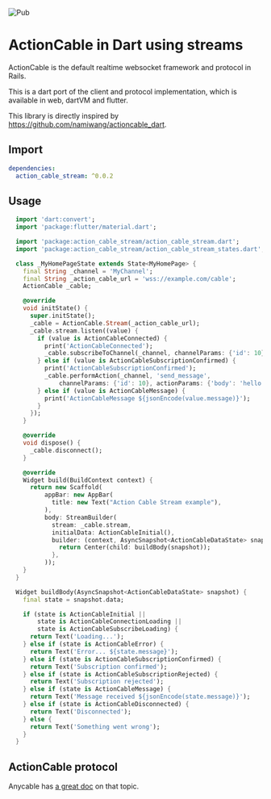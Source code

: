 ![Pub](https://img.shields.io/pub/v/action_cable_stream)

# ActionCable in Dart using streams

ActionCable is the default realtime websocket framework and protocol in Rails.

This is a dart port of the client and protocol implementation, which is available in web, dartVM and flutter.

This library is directly inspired by https://github.com/namiwang/actioncable_dart.

## Import

```yaml
dependencies:
  action_cable_stream: ^0.0.2
```

## Usage

```dart
  import 'dart:convert';
  import 'package:flutter/material.dart';

  import 'package:action_cable_stream/action_cable_stream.dart';
  import 'package:action_cable_stream/action_cable_stream_states.dart';

  class _MyHomePageState extends State<MyHomePage> {
    final String _channel = 'MyChannel';
    final String _action_cable_url = 'wss://example.com/cable';
    ActionCable _cable;

    @override
    void initState() {
      super.initState();
      _cable = ActionCable.Stream(_action_cable_url);
      _cable.stream.listen((value) {
        if (value is ActionCableConnected) {
          print('ActionCableConnected');
          _cable.subscribeToChannel(_channel, channelParams: {'id': 10});
        } else if (value is ActionCableSubscriptionConfirmed) {
          print('ActionCableSubscriptionConfirmed');
          _cable.performAction(_channel, 'send_message',
              channelParams: {'id': 10}, actionParams: {'body': 'hello world'});
        } else if (value is ActionCableMessage) {
          print('ActionCableMessage ${jsonEncode(value.message)}');
        }
      });
    }

    @override
    void dispose() {
      _cable.disconnect();
    }

    @override
    Widget build(BuildContext context) {
      return new Scaffold(
          appBar: new AppBar(
            title: new Text("Action Cable Stream example"),
          ),
          body: StreamBuilder(
            stream: _cable.stream,
            initialData: ActionCableInitial(),
            builder: (context, AsyncSnapshot<ActionCableDataState> snapshot) {
              return Center(child: buildBody(snapshot));
            },
          ));
    }
  }

  Widget buildBody(AsyncSnapshot<ActionCableDataState> snapshot) {
    final state = snapshot.data;

    if (state is ActionCableInitial ||
        state is ActionCableConnectionLoading ||
        state is ActionCableSubscribeLoading) {
      return Text('Loading...');
    } else if (state is ActionCableError) {
      return Text('Error... ${state.message}');
    } else if (state is ActionCableSubscriptionConfirmed) {
      return Text('Subscription confirmed');
    } else if (state is ActionCableSubscriptionRejected) {
      return Text('Subscription rejected');
    } else if (state is ActionCableMessage) {
      return Text('Message received ${jsonEncode(state.message)}');
    } else if (state is ActionCableDisconnected) {
      return Text('Disconnected');
    } else {
      return Text('Something went wrong');
    }
  }
```

## ActionCable protocol

Anycable has [a great doc](https://docs.anycable.io/#/misc/action_cable_protocol) on that topic.
